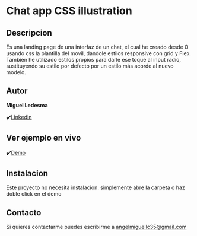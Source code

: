 # Chat app CSS illustration

## Descripcion

Es una landing page de una interfaz de un chat, el cual he creado desde 0 usando css la plantilla del movil, dandole estilos responsive con grid y Flex.
También he utilizado estilos propios para darle ese toque al input radio, sustituyendo su estilo por defecto por un estilo más acorde al nuevo modelo.





## Autor 
**Miguel Ledesma**

✔️[LinkedIn](https://www.linkedin.com/in/miguelledesmac)


## Ver ejemplo en vivo
✔️[Demo](https://miguelledesmac.github.io/Chat-app-ilustration/)

## Instalacion
Este proyecto no necesita instalacion. simplemente abre la carpeta o haz doble click en el demo

## Contacto
Si quieres contactarme puedes escribirme a angelmiguellc35@gmail.com
